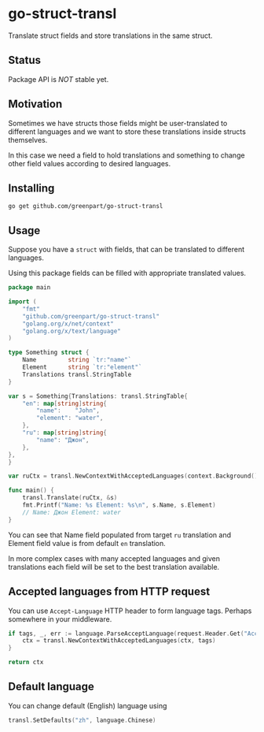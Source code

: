 # go-struct-transl

Translate struct fields and store translations in the same struct.


## Status

Package API is _NOT_ stable yet.

## Motivation

Sometimes we have structs those fields might be user-translated to different
languages and we want to store these translations inside structs themselves.

In this case we need a field to hold translations and something to change
other field values according to desired languages.


## Installing

``` Shell
go get github.com/greenpart/go-struct-transl
```


## Usage

Suppose you have a `struct` with fields, that can be translated to different
languages.

Using this package fields can be filled with appropriate translated values.

``` Go
package main

import (
	"fmt"
	"github.com/greenpart/go-struct-transl"
	"golang.org/x/net/context"
	"golang.org/x/text/language"
)

type Something struct {
	Name         string `tr:"name"`
	Element      string `tr:"element"`
	Translations transl.StringTable
}

var s = Something{Translations: transl.StringTable{
	"en": map[string]string{
		"name":    "John",
		"element": "water",
	},
	"ru": map[string]string{
		"name": "Джон",
	},
},
}

var ruCtx = transl.NewContextWithAcceptedLanguages(context.Background(), []language.Tag{language.Russian})

func main() {
	transl.Translate(ruCtx, &s)
	fmt.Printf("Name: %s Element: %s\n", s.Name, s.Element)
	// Name: Джон Element: water
}
```

You can see that Name field populated from target `ru` translation and Element field value is from default `en` translation.

In more complex cases with many accepted languages and given translations each field will be set to the best translation available.


## Accepted languages from HTTP request

You can use `Accept-Language` HTTP header to form language tags. Perhaps
somewhere in your middleware.

``` Go
if tags, _, err := language.ParseAcceptLanguage(request.Header.Get("Accept-Language")); err == nil {
	ctx = transl.NewContextWithAcceptedLanguages(ctx, tags)
}

return ctx
```


## Default language

You can change default (English) language using

``` Go
transl.SetDefaults("zh", language.Chinese)
```
